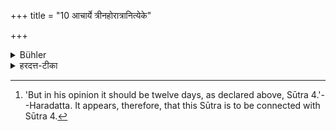 +++
title = "10 आचार्ये त्रीनहोरात्रानित्येके"

+++

<details><summary>Bühler</summary>

10. Some declare, that, upon the death of the teacher, (the reading should be interrupted) for three days and three nights. [^8] 


[^8]:  'But in his opinion it should be twelve days, as declared above, Sūtra 4.'--Haradatta. It appears, therefore, that this Sūtra is to be connected with Sūtra 4.
</details>

<details><summary>हरदत्त-टीका</summary>

## सूत्रम् 
आचार्य त्रीनहोरात्रानित्येके ॥ १० ॥  
## टिप्पनी
आचार्ये संस्थिते त्रीनहोरात्रानध्ययनं वर्जयेदित्येके मन्यते । स्वपक्षस्तु द्वादशाहः पूर्वमुक्तः ॥ १० ॥
</details>
